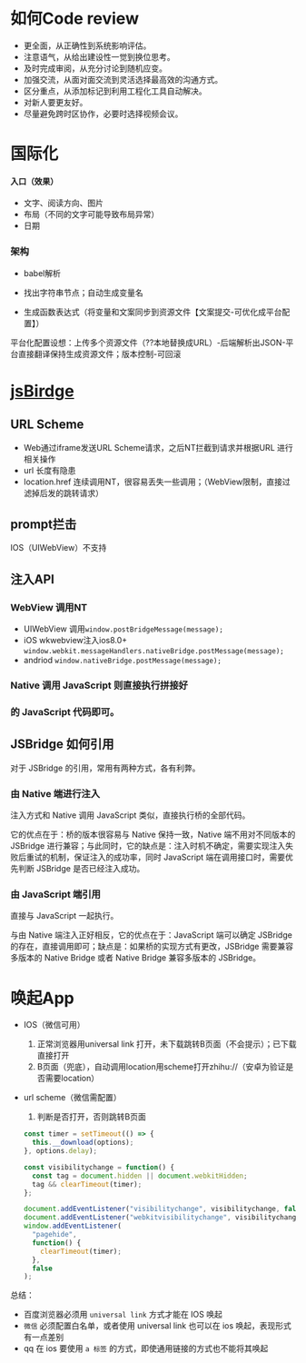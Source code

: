 

# 如何Code review

- 更全面，从正确性到系统影响评估。
- 注意语气，从给出建设性一觉到换位思考。
- 及时完成审阅，从充分讨论到随机应变。
- 加强交流，从面对面交流到灵活选择最高效的沟通方式。
- 区分重点，从添加标记到利用工程化工具自动解决。
- 对新人要更友好。
- 尽量避免跨时区协作，必要时选择视频会议。

# 国际化

#### 入口（效果）

- 文字、阅读方向、图片
- 布局（不同的文字可能导致布局异常）
- 日期

### 架构

- babel解析

- 找出字符串节点；自动生成变量名 
- 生成函数表达式（将变量和文案同步到资源文件【文案提交-可优化成平台配置】）

平台化配置设想：上传多个资源文件（??本地替换成URL）-后端解析出JSON-平台直接翻译保持生成资源文件；版本控制-可回滚

# [jsBirdge](https://libin1991.github.io/2018/08/28/JSBridge%E7%9A%84%E5%8E%9F%E7%90%86/)

## URL Scheme

- Web通过iframe发送URL Scheme请求，之后NT拦截到请求并根据URL 进行相关操作
- url 长度有隐患
- location.href 连续调用NT，很容易丢失一些调用；（WebView限制，直接过滤掉后发的跳转请求）

## prompt拦击

IOS（UIWebView）不支持

## 注入API

### WebView 调用NT 

- UIWebView 调用`window.postBridgeMessage(message);`
- iOS wkwebview注入ios8.0+ `window.webkit.messageHandlers.nativeBridge.postMessage(message);`
- andriod `window.nativeBridge.postMessage(message);`

### Native 调用 JavaScript 则直接执行拼接好

### 的 JavaScript 代码即可。

## JSBridge 如何引用

对于 JSBridge 的引用，常用有两种方式，各有利弊。

### 由 Native 端进行注入

注入方式和 Native 调用 JavaScript 类似，直接执行桥的全部代码。

它的优点在于：桥的版本很容易与 Native 保持一致，Native 端不用对不同版本的 JSBridge 进行兼容；与此同时，它的缺点是：注入时机不确定，需要实现注入失败后重试的机制，保证注入的成功率，同时 JavaScript 端在调用接口时，需要优先判断 JSBridge 是否已经注入成功。

### 由 JavaScript 端引用

直接与 JavaScript 一起执行。

与由 Native 端注入正好相反，它的优点在于：JavaScript 端可以确定 JSBridge 的存在，直接调用即可；缺点是：如果桥的实现方式有更改，JSBridge 需要兼容多版本的 Native Bridge 或者 Native Bridge 兼容多版本的 JSBridge。



# 唤起App

- IOS（微信可用）

  1. 正常浏览器用universal link 打开，未下载跳转B页面（不会提示）；已下载直接打开
  2. B页面（兜底），自动调用location用scheme打开zhihu://（安卓为验证是否需要location）

- url scheme（微信需配置）

  1. 判断是否打开，否则跳转B页面

  ```javascript
  const timer = setTimeout(() => {
    this.__download(options);
  }, options.delay);
  
  const visibilitychange = function() {
    const tag = document.hidden || document.webkitHidden;
    tag && clearTimeout(timer);
  };
  
  document.addEventListener("visibilitychange", visibilitychange, false);
  document.addEventListener("webkitvisibilitychange", visibilitychange, false);
  window.addEventListener(
    "pagehide",
    function() {
      clearTimeout(timer);
    },
    false
  );
  ```

总结：

- 百度浏览器必须用 `universal link` 方式才能在 IOS 唤起
- `微信` 必须配置白名单，或者使用 universal link 也可以在 ios 唤起，表现形式有一点差别
- qq 在 ios 要使用 `a 标签` 的方式，即使通用链接的方式也不能将其唤起